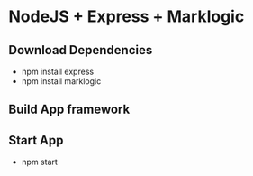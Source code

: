 # NodeJS + Express + Marklogic

## Download Dependencies
- npm install express
- npm install marklogic

## Build App framework

## Start App
- npm start

